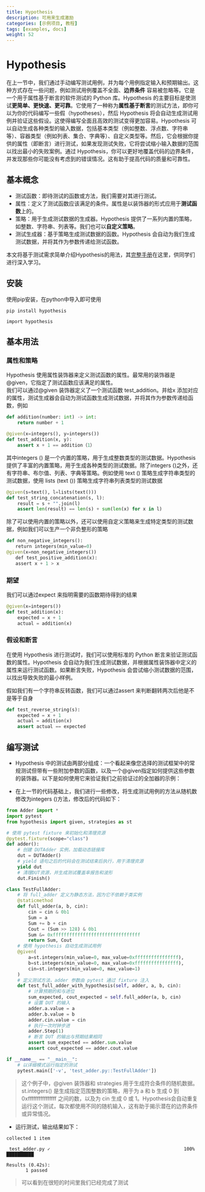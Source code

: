 ```yaml
---
title: Hypothesis
description: 可用来生成激励
categories: [示例项目, 教程]
tags: [examples, docs]
weight: 52
---
```



#  Hypothesis
在上一节中，我们通过手动编写测试用例，并为每个用例指定输入和预期输出。这种方式存在一些问题，例如测试用例覆盖不全面、**边界条件** 容易被忽略等。它是一个用于属性基于断言的软件测试的 Python 库。Hypothesis 的主要目标是使测试**更简单、更快速、更可靠**。它使用了一种称为**属性基于断言**的测试方法，即你可以为你的代码编写一些假（hypotheses），然后 Hypothesis 将会自动生成测试用例并验证这些假设。这使得编写全面且高效的测试变得更加容易。Hypothesis 可以自动生成各种类型的输入数据，包括基本类型（例如整数、浮点数、字符串等）、容器类型（例如列表、集合、字典等）、自定义类型等。然后，它会根据你提供的属性（即断言）进行测试，如果发现测试失败，它将尝试缩小输入数据的范围以找出最小的失败案例。通过 Hypothesis，你可以更好地覆盖代码的边界条件，并发现那些你可能没有考虑到的错误情况。这有助于提高代码的质量和可靠性。
## 基本概念
- 测试函数：即待测试的函数或方法，我们需要对其进行测试。
- 属性：定义了测试函数应该满足的条件。属性是以装饰器的形式应用于**测试函数**上的。
- 策略：用于生成测试数据的生成器。Hypothesis 提供了一系列内置的策略，如整数、字符串、列表等。我们也可以**自定义策略**。
- 测试生成器：基于策略生成测试数据的函数。Hypothesis 会自动为我们生成测试数据，并将其作为参数传递给测试函数。

本文将基于测试需求简单介绍Hypothesis的用法，其[完整手册](https://hypothesis.readthedocs.io/en/latest/)在这里，供同学们进行深入学习。
## 安装

使用pip安装，在python中导入即可使用
```shell
pip install hypothesis

import hypothesis
```


## 基本用法

### 属性和策略   
Hypothesis 使用属性装饰器来定义测试函数的属性。最常用的装饰器是 @given，它指定了测试函数应该满足的属性。    
我们可以通过@given 装饰器定义了一个测试函数 test_addition。并给x 添加对应的属性，测试生成器会自动为测试函数生成测试数据，并将其作为参数传递给函数，例如
```python
def addition(number: int) -> int:
    return number + 1

@given(x=integers(), y=integers())　　
def test_addition(x, y):　　   
	assert x + 1 == addition（1）
```

其中integers () 是一个内置的策略，用于生成整数类型的测试数据。Hypothesis 提供了丰富的内置策略，用于生成各种类型的测试数据。除了integers ()之外，还有字符串、布尔值、列表、字典等策略。例如使用 text () 策略生成字符串类型的测试数据，使用 lists (text ()) 策略生成字符串列表类型的测试数据
```python
@given(s=text(), l=lists(text()))
def test_string_concatenation(s, l):　　   
	result = s + "".join(l)　　   
	assert len(result) == len(s) + sum(len(x) for x in l)
```

除了可以使用内置的策略以外，还可以使用自定义策略来生成特定类型的测试数据，例如我们可以生产一个非负整形的策略
```python
def non_negative_integers():
　　return integers(min_value=0)
@given(x=non_negative_integers())
　　def test_positive_addition(x):
　　assert x + 1 > x
```

### 期望
我们可以通过expect 来指明需要的函数期待得到的结果
```python
@given(x=integers())
def test_addition(x):
    expected = x + 1
    actual = addition(x)
```
### 假设和断言
在使用 Hypothesis 进行测试时，我们可以使用标准的 Python 断言来验证测试函数的属性。Hypothesis 会自动为我们生成测试数据，并根据属性装饰器中定义的属性来运行测试函数。如果断言失败，Hypothesis 会尝试缩小测试数据的范围，以找出导致失败的最小样例。

假如我们有一个字符串反转函数，我们可以通过assert 来判断翻转两次后他是不是等于自身
```python
def test_reverse_string(s):
    expected = x + 1
    actual = addition(x)
	assert actual == expected
```

## 编写测试

- Hypothesis 中的测试由两部分组成：一个看起来像您选择的测试框架中的常规测试但带有一些附加参数的函数，以及一个@given指定如何提供这些参数的装饰器。以下是如何使用它来验证我们之前验证过的全加器的示例：

- 在上一节的代码基础上，我们进行一些修改，将生成测试用例的方法从随机数修改为integers ()方法，修改后的代码如下：

```python
from Adder import *
import pytest
from hypothesis import given, strategies as st

# 使用 pytest fixture 来初始化和清理资源
@pytest.fixture(scope="class")
def adder():
    # 创建 DUTAdder 实例，加载动态链接库
    dut = DUTAdder()
    # yield 语句之后的代码会在测试结束后执行，用于清理资源
    yield dut
    # 清理DUT资源，并生成测试覆盖率报告和波形
    dut.Finish()

class TestFullAdder:
    # 将 full_adder 定义为静态方法，因为它不依赖于类实例
    @staticmethod
    def full_adder(a, b, cin):
        cin = cin & 0b1
        Sum = a
        Sum += b + cin
        Cout = (Sum >> 128) & 0b1
        Sum &= 0xffffffffffffffffffffffffffffffff
        return Sum, Cout
    # 使用 hypothesis 自动生成测试用例
    @given(
        a=st.integers(min_value=0, max_value=0xffffffffffffffff),
        b=st.integers(min_value=0, max_value=0xffffffffffffffff),
        cin=st.integers(min_value=0, max_value=1)
    )
    # 定义测试方法，adder 参数由 pytest 通过 fixture 注入
    def test_full_adder_with_hypothesis(self, adder, a, b, cin):
        # 计算预期的和与进位
        sum_expected, cout_expected = self.full_adder(a, b, cin)
        # 设置 DUT 的输入
        adder.a.value = a
        adder.b.value = b
        adder.cin.value = cin
        # 执行一次时钟步进
        adder.Step(1)
        # 断言 DUT 的输出与预期结果相同
        assert sum_expected == adder.sum.value
        assert cout_expected == adder.cout.value

if __name__ == "__main__":
    # 以详细模式运行指定的测试
    pytest.main(['-v', 'test_adder.py::TestFullAdder'])

```
>这个例子中，@given 装饰器和 strategies 用于生成符合条件的随机数据。st.integers() 是生成指定范围整数的策略，用于为 a 和 b 生成 0 到 0xffffffffffffffff 之间的数，以及为 cin 生成 0 或 1。Hypothesis会自动重复运行这个测试，每次都使用不同的随机输入，这有助于揭示潜在的边界条件或异常情况。
- 运行测试，输出结果如下：
```shell
collected 1 item                                                               

 test_adder.py ✓                                                 100% ██████████

Results (0.42s):
       1 passed
```
> 可以看到在很短的时间里我们已经完成了测试